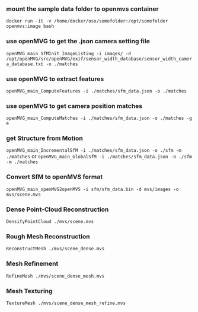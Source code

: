 ### mount the sample data folder to openmvs container
`docker run -it -v /home/docker/osx/somefolder:/opt/somefolder openmvs:image bash`

### use openMVG to get the .json camera setting file
`openMVG_main_SfMInit_ImageListing -i images/ -d /opt/openMVG/src/openMVG/exif/sensor_width_database/sensor_width_camera_database.txt -o ./matches`

### use openMVG to extract features
`openMVG_main_ComputeFeatures -i ./matches/sfm_data.json -o ./matches`

### use openMVG to get camera position matches
`openMVG_main_ComputeMatches -i ./matches/sfm_data.json -o ./matches -g e`

### get Structure from Motion
`openMVG_main_IncrementalSfM -i ./matches/sfm_data.json -o ./sfm -m ./matches`
or
`openMVG_main_GlobalSfM -i ./matches/sfm_data.json -o ./sfm -m ./matches`

### Convert SfM to openMVS format
`openMVG_main_openMVG2openMVS -i sfm/sfm_data.bin -d mvs/images -o mvs/scene.mvs`

### Dense Point-Cloud Reconstruction
`DensifyPointCloud ./mvs/scene.mvs`

### Rough Mesh Reconstruction
`ReconstructMesh ./mvs/scene_dense.mvs`

### Mesh Refinement
`RefineMesh ./mvs/scene_dense_mesh.mvs`

### Mesh Texturing
`TextureMesh ./mvs/scene_dense_mesh_refine.mvs`